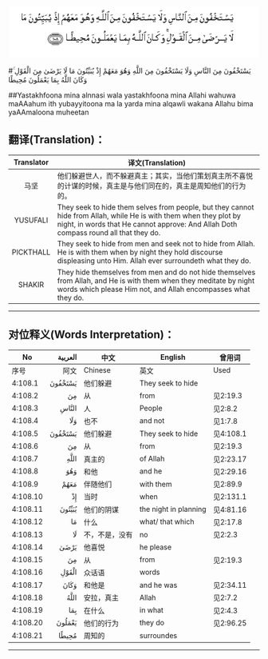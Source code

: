 ![004:108](images/004_108.gif)

#يَسْتَخْفُونَ مِنَ النَّاسِ وَلَا يَسْتَخْفُونَ مِنَ اللَّهِ وَهُوَ مَعَهُمْ إِذْ يُبَيِّتُونَ مَا لَا يَرْضَىٰ مِنَ الْقَوْلِ ۚ وَكَانَ اللَّهُ بِمَا يَعْمَلُونَ مُحِيطًا 

##Yastakhfoona mina alnnasi wala yastakhfoona mina Allahi wahuwa maAAahum ith yubayyitoona ma la yarda mina alqawli wakana Allahu bima yaAAmaloona muheetan 

## 翻译(Translation)：

| Translator | 译文(Translation)                                            |
| :--------: | ------------------------------------------------------------ |
|    马坚    | 他们躲避世人，而不躲避真主；其实，当他们策划真主所不喜悦的计谋的时候，真主是与他们同在的，真主是周知他们的行为的。 |
|  YUSUFALI  | They seek to hide them selves from people, but they cannot hide from Allah, while He is with them when they plot by night, in words that He cannot approve: And Allah Doth compass round all that they do. |
| PICKTHALL  | They seek to hide from men and seek not to hide from Allah. He is with them when by night they hold discourse displeasing unto Him. Allah ever surroundeth what they do. |
|   SHAKIR   | They hide themselves from men and do not hide themselves from Allah, and He is with them when they meditate by night words which please Him not, and Allah encompasses what they do. |

---

## 对位释义(Words Interpretation)：

| No   | العربية | 中文    | English | 曾用词 |
| ---- | ------: | ------- | ------- | ------ |
| 序号 |    阿文 | Chinese | 英文    | Used   |
| 4:108.1  | يَسْتَخْفُونَ | 他们躲避                          | They seek to hide     |           |
| 4:108.2  | مِنَ      | 从                                | from                  | 见2:19.3 |
| 4:108.3  | النَّاسِ   | 人                                | People                | 见2:8.2   |
| 4:108.4  | وَلَا     | 也不                              | and not               | 见1:7.8   |
| 4:108.5  | يَسْتَخْفُونَ | 他们躲避                          | They seek to hide     | 见4:108.1 |
| 4:108.6  | مِنَ      | 从                                | from                  | 见2:19.3 |
| 4:108.7  | اللَّهِ    | 真主的                            | of Allah              | 见2:23.17 |
| 4:108.8  | وَهُوَ     | 和他                              | and he                | 见2:29.16 |
| 4:108.9  | مَعَهُمْ    | 伴随他们                          | with them             | 见2:89.9  |
| 4:108.10 | إِذْ      | 当时                              | when                  | 见2:131.1 |
| 4:108.11 | يُبَيِّتُونَ  | 他们的阴谋                        | the night in planning | 见4:81.16 |
| 4:108.12 | مَا      | 什么                              | what/ that which      | 见2:17.8  |
| 4:108.13 | لَا      | 不，不是，没有                    | no                    | 见2:2.3   |
| 4:108.14 | يَرْضَىٰ    | 他喜悦                            | he please             |           |
| 4:108.15 | مِنَ      | 从                                | from                  | 见2:19.3 |
| 4:108.16 | الْقَوْلِ   | 众话语                            | words                 |           |
| 4:108.17 | وَكَانَ    | 和他是	 | and he was	                      |   见2:34.11        |
| 4:108.18 | اللَّهُ    | 安拉，真主                        | Allah                 | 见2:7.2 |
| 4:108.19 | بِمَا     | 在什么                            | in what               | 见2:4.3   |
| 4:108.20 | يَعْمَلُونَ  | 他们的行为                        | they do               | 见2:96.25 |
| 4:108.21 | مُحِيطًا   | 周知的                            | surroundes            |           |

---
